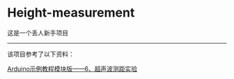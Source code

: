 # Height-measurement
这是一个丢人新手项目

---

该项目参考了以下资料：

[Arduino示例教程模块版——6、超声波测距实验](https://www.arduino.cn/thread-3194-1-1.html)

